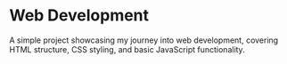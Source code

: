 # Web Development
A simple project showcasing my journey into web development, covering HTML structure, CSS styling, and basic JavaScript functionality.
